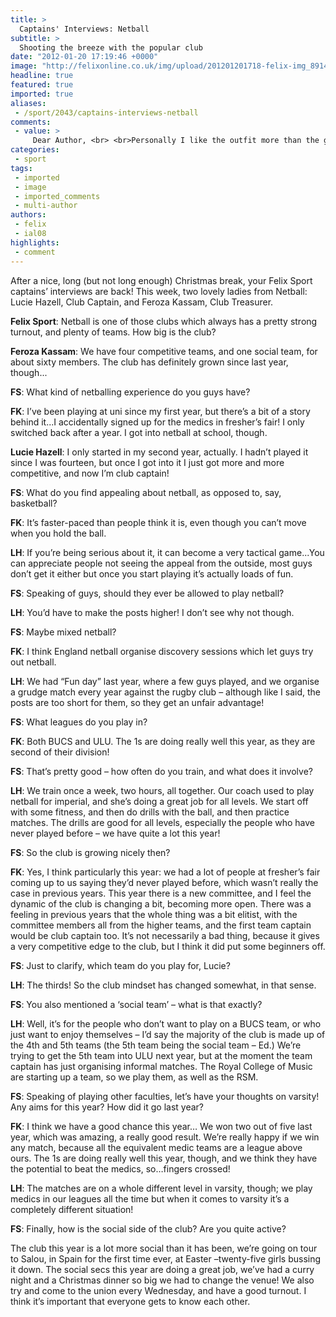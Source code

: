 ```yaml
---
title: >
  Captains' Interviews: Netball
subtitle: >
  Shooting the breeze with the popular club
date: "2012-01-20 17:19:46 +0000"
image: "http://felixonline.co.uk/img/upload/201201201718-felix-img_8914.jpg"
headline: true
featured: true
imported: true
aliases:
 - /sport/2043/captains-interviews-netball
comments:
 - value: >
     Dear Author, <br> <br>Personally I like the outfit more than the game itself. <br>Particularly when worn by the treasurer. <br>Very sweet. <br>
categories:
 - sport
tags:
 - imported
 - image
 - imported_comments
 - multi-author
authors:
 - felix
 - ial08
highlights:
 - comment
---
```


After a nice, long (but not long enough) Christmas break, your Felix Sport captains’ interviews are back! This week, two lovely ladies from Netball: Lucie Hazell, Club Captain, and Feroza Kassam, Club Treasurer.

__Felix Sport__: Netball is one of those clubs which always has a pretty strong turnout, and plenty of teams. How big is the club?

__Feroza Kassam__: We have four competitive teams, and one social team, for about sixty members. The club has definitely grown since last year, though...

__FS__: What kind of netballing experience do you guys have?

__FK__: I’ve been playing at uni since my first year, but there’s a bit of a story behind it...I accidentally signed up for the medics in fresher’s fair! I only switched back after a year. I got into netball at school, though.

__Lucie Hazell__: I only started in my second year, actually. I hadn’t played it since I was fourteen, but once I got into it I just got more and more competitive, and now I’m club captain!

__FS__: What do you find appealing about netball, as opposed to, say, basketball?

__FK__: It’s faster-paced than people think it is, even though you can’t move when you hold the ball.

__LH__: If you’re being serious about it, it can become a very tactical game...You can appreciate people not seeing the appeal from the outside, most guys don’t get it either but once you start playing it’s actually loads of fun.

__FS__: Speaking of guys, should they ever be allowed to play netball?

__LH__: You’d have to make the posts higher! I don’t see why not though.

__FS__: Maybe mixed netball?

__FK__: I think England netball organise discovery sessions which let guys try out netball.

__LH__: We had “Fun day” last year, where a few guys played, and we organise a grudge match every year against the rugby club – although like I said, the posts are too short for them, so they get an unfair advantage!

__FS__: What leagues do you play in?

__FK__: Both BUCS and ULU. The 1s are doing really well this year, as they are second of their division!

__FS__: That’s pretty good – how often do you train, and what does it involve?

__LH__: We train once a week, two hours, all together. Our coach used to play netball for imperial, and she’s doing a great job for all levels. We start off with some fitness, and then do drills with the ball, and then practice matches. The drills are good for all levels, especially the people who have never played before – we have quite a lot this year!

__FS__: So the club is growing nicely then?

__FK__: Yes, I think particularly this year: we had a lot of people at fresher’s fair coming up to us saying they’d never played before, which wasn’t really the case in previous years. This year there is a new committee, and I feel the dynamic of the club is changing a bit, becoming more open. There was a feeling in previous years that the whole thing was a bit elitist, with the committee members all from the higher teams, and the first team captain would be club captain too. It’s not necessarily a bad thing, because it gives a very competitive edge to the club, but I think it did put some beginners off.

__FS__: Just to clarify, which team do you play for, Lucie?

__LH__: The thirds! So the club mindset has changed somewhat, in that sense.

__FS__: You also mentioned a ‘social team’ – what is that exactly?

__LH__: Well, it’s for the people who don’t want to play on a BUCS team, or who just want to enjoy themselves – I’d say the majority of the club is made up of the 4th and 5th teams (the 5th team being the social team – Ed.) We’re trying to get the 5th team into ULU next year, but at the moment the team captain has just organising informal matches. The Royal College of Music are starting up a team, so we play them, as well as the RSM.

__FS__: Speaking of playing other faculties, let’s have your thoughts on varsity! Any aims for this year? How did it go last year?

__FK__: I think we have a good chance this year… We won two out of five last year, which was amazing, a really good result. We’re really happy if we win any match, because all the equivalent medic teams are a league above ours. The 1s are doing really well this year, though, and we think they have the potential to beat the medics, so…fingers crossed!

__LH__: The matches are on a whole different level in varsity, though; we play medics in our leagues all the time but when it comes to varsity it’s a completely different situation!

__FS__: Finally, how is the social side of the club? Are you quite active?

The club this year is a lot more social than it has been, we’re going on tour to Salou, in Spain for the first time ever, at Easter –twenty-five girls bussing it down. The social secs this year are doing a great job, we’ve had a curry night and a Christmas dinner so big we had to change the venue! We also try and come to the union every Wednesday, and have a good turnout. I think it’s important that everyone gets to know each other.
